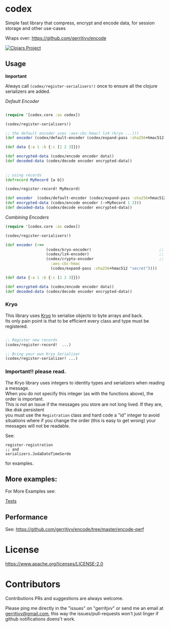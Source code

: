 # codex

Simple fast library that compress, encrypt and encode data, for session storage and other use-cases

Wraps over: https://github.com/gerritjvv/encode

[![Clojars Project](https://img.shields.io/clojars/v/com.github.gerritjvv/codex.svg)](https://clojars.org/com.github.gerritjvv/codex)

## Usage

**Important**

Always call `(codex/register-serialisers!)` once to ensure all the clojure serializers are added. 

*Default Encoder*

```clojure

(require '[codex.core :as codex])

(codex/register-serialisers!)

;; the default encoder uses :aes-cbc-hmac( lz4 (kryo ...)))
(def encoder (codex/default-encoder (codex/expand-pass :sha256+hmac512 "secret")))

(def data {:a 1 :b {:c [1 2 3]}})

(def encrypted-data (codex/encode encoder data))
(def decoded-data (codex/decode encoder encrypted-data))
      
      
;; using records
(defrecord MyRecord [a b])

(codex/register-record! MyRecord)

(def encoder  (codex/default-encoder (codex/expand-pass :sha256+hmac512 "secret")))
(def encrypted-data (codex/encode encoder (->MyRecord 1 2)))
(def decoded-data (codex/decode encoder encrypted-data))


```

*Combining Encoders*
```clojure
(require '[codex.core :as codex])

(codex/register-serialisers!)

(def encoder (->>
                  (codex/kryo-encoder)                              ;; convert to bytes
                  (codex/lz4-encoder)                               ;; compress
                  (codex/crypto-encoder                             ;; encrypt
                    :aes-cbc-hmac
                    (codex/expand-pass :sha256+hmac512 "secret"))))

(def data {:a 1 :b {:c [1 2 3]}})

(def encrypted-data (codex/encode encoder data))
(def decoded-data (codex/decode encoder encrypted-data))

```


### Kryo

This library uses [Kryo](https://github.com/EsotericSoftware/kryo) to serialise objects to byte arrays and back.  
Its only pain point is that to be efficient every class and type must be registered.

```clojure

;; Register new records
(codex/register-record!  ...)

;; Bring your own Kryo Serializer
(codex/register-serializer! ...)

```

### Important!! please read.

The Kryo library uses integers to identity types and serializers when reading a message.  
When you do not specify this integer (as with the functions above), the order is important.  
This is not an issue if the messages you store are not long lived. If they are, like disk persistent  
you must use the `Registration` class and hard code a "id" integer to avoid situations where if you
change the order (this is easy to get wrong) your messages will not be readable.  

See:
```
register-registration
;; and
serializers.JodaDateTimeSerde 
```

for examples.


## More examples:

For More Examples see:

[Tests](https://github.com/gerritjvv/codex/tree/master/test/codex)


## Performance

See: https://github.com/gerritjvv/encode/tree/master/encode-perf


# License

https://www.apache.org/licenses/LICENSE-2.0

# Contributors

Contributions PRs and suggestions are always welcome.

Please ping me directly in the "issues" on "gerritjvv" or send me an email at gerritjvv@gmail.com, this way
the issues/pull-requests won't just linger if github notifications doens't work.
